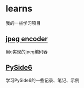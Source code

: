 # learns
我的一些学习项目

## [jpeg encoder](./jpeg_encoder/)
用c实现的jpeg编码器

## [PySide6](./PySide6/)
学习PySide6的一些记录、笔记、示例